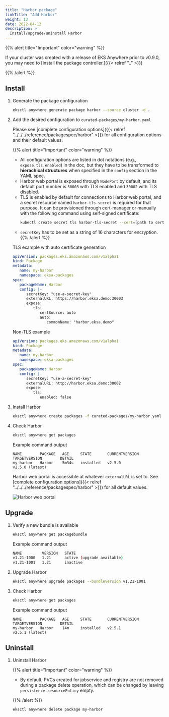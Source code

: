```yaml
---
title: "Harbor package"
linkTitle: "Add Harbor"
weight: 13
date: 2022-04-12
description: >
  Install/upgrade/uninstall Harbor
---
```


{{% alert title="Important" color="warning" %}}

If your cluster was created with a release of EKS Anywhere prior to v0.9.0, you may need to [install the package controller.]({{< relref ".." >}})

{{% /alert %}}

## Install

<!-- this content needs to be indented so the numbers are automatically incremented -->
1. Generate the package configuration
   ```bash
   eksctl anywhere generate package harbor --source cluster -d .
   ```

1. Add the desired configuration to `curated-packages/my-harbor.yaml` 

   Please see [complete configuration options]({{< relref "../../../reference/packagespec/harbor" >}}) for all configuration options and their default values.

   {{% alert title="Important" color="warning" %}}
   * All configuration options are listed in dot notations (e.g., `expose.tls.enabled`) in the doc, but they have to be transformed to **hierachical structures** when specified in the `config` section in the YAML spec.
   * Harbor web portal is exposed through `NodePort` by default, and its default port number is `30003` with TLS enabled and `30002` with TLS disabled.
   * TLS is enabled by default for connections to Harbor web portal, and a secret resource named `harbor-tls-secret` is required for that purpose. It can be provisioned through cert-manager or manually with the following command using self-signed certificate:
      ```bash
      kubectl create secret tls harbor-tls-secret --cert=[path to certificate file] --key=[path to key file] -n eksa-packages
      ```
   * `secretKey` has to be set as a string of 16 characters for encryption.
   {{% /alert %}}

   TLS example with auto certificate generation
   ```yaml
   apiVersion: packages.eks.amazonaws.com/v1alpha1
   kind: Package
   metadata:
      name: my-harbor
      namespace: eksa-packages
   spec:
      packageName: Harbor
      config: |-
         secretKey: "use-a-secret-key"
         externalURL: https://harbor.eksa.demo:30003
         expose:
            tls:
               certSource: auto
               auto:
                  commonName: "harbor.eksa.demo"
   ```

   Non-TLS example
   ```yaml
   apiVersion: packages.eks.amazonaws.com/v1alpha1
   kind: Package
   metadata:
      name: my-harbor
      namespace: eksa-packages
   spec:
      packageName: Harbor
      config: |-
         secretKey: "use-a-secret-key"
         externalURL: http://harbor.eksa.demo:30002
         expose:
            tls:
               enabled: false
   ```

1. Install Harbor

   ```bash
   eksctl anywhere create packages -f curated-packages/my-harbor.yaml
   ```

1. Check Harbor

   ```bash
   eksctl anywhere get packages
   ```

   Example command output
   ```
   NAME        PACKAGE   AGE     STATE       CURRENTVERSION             TARGETVERSION        DETAIL
   my-harbor   Harbor    5m34s   installed   v2.5.0                     v2.5.0 (latest)
   ```

   Harbor web portal is accessible at whatever `externalURL` is set to. See [complete configuration options]({{< relref "../../../reference/packagespec/harbor" >}}) for all default values.

   ![Harbor web portal](/images/harbor-portal.png)

## Upgrade
1. Verify a new bundle is available
   ```bash
   eksctl anywhere get packagebundle
   ```

   Example command output
   ```bash
   NAME         VERSION   STATE
   v1.21-1000   1.21      active (upgrade available)
   v1.21-1001   1.21      inactive
   ```

1. Upgrade Harbor
   ```bash
   eksctl anywhere upgrade packages --bundleversion v1.21-1001
   ```

1. Check Harbor

   ```bash
   eksctl anywhere get packages
   ```

   Example command output
   ```
   NAME        PACKAGE   AGE     STATE       CURRENTVERSION             TARGETVERSION        DETAIL
   my-harbor   Harbor    14m     installed   v2.5.1                     v2.5.1 (latest)
   ```

## Uninstall
1. Uninstall Harbor

   {{% alert title="Important" color="warning" %}}

   * By default, PVCs created for jobservice and registry are not removed during a package delete operation, which can be changed by leaving `persistence.resourcePolicy` empty. 

   {{% /alert %}}
   ```bash
   eksctl anywhere delete package my-harbor
   ```
